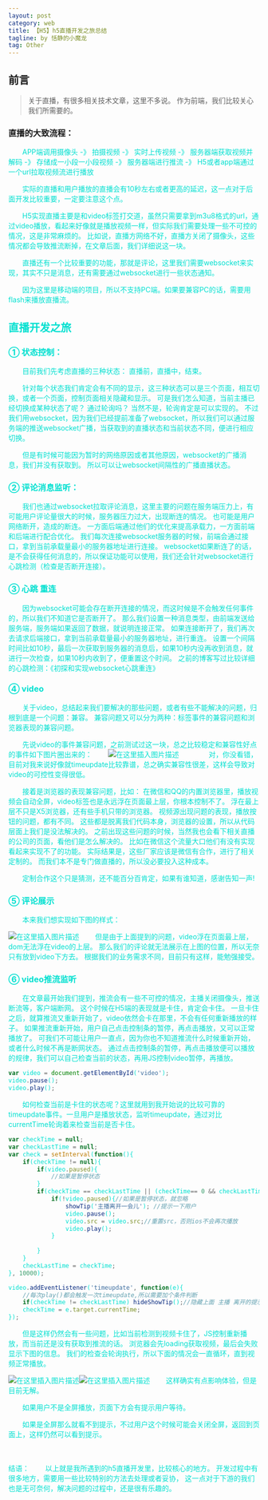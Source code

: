 ```yaml
---
layout: post
category: web
title: 【H5】h5直播开发之旅总结
tagline: by 恬静的小魔龙
tag: Other
---
```


## 前言
> 关于直播，有很多相关技术文章，这里不多说。 作为前端，我们比较关心我们所需要的。

 

### 直播的大致流程：

　　<font color="grend">APP端调用摄像头 -》 拍摄视频 -》 实时上传视频 -》 服务器端获取视频并解码 -》 存储成一小段一小段视频 -》 服务器端进行推流 -》 H5或者app端通过一个url拉取视频流进行播放

　　实际的直播和用户播放的直播会有10秒左右或者更高的延迟，这一点对于后面开发比较重要，一定要注意这个点。

 

　　H5实现直播主要是和video标签打交道，虽然只需要拿到m3u8格式的url，通过video播放，看起来好像就是播放视频一样，但实际我们需要处理一些不可控的情况，这是非常麻烦的。 比如说，直播方网络不好，直播方关闭了摄像头，这些情况都会导致推流断掉，在文章后面，我们详细说这一块。

　　直播还有一个比较重要的功能，那就是评论，这里我们需要websocket来实现，其实不只是消息，还有需要通过websocket进行一些状态通知。

 　　因为这里是移动端的项目，所以不支持PC端。如果要兼容PC的话，需要用flash来播放直播流。

 

## 直播开发之旅
### ① 状态控制：
　　目前我们先考虑直播的三种状态： 直播前，直播中，结束。

　　针对每个状态我们肯定会有不同的显示，这三种状态可以是三个页面，相互切换，或者一个页面，控制页面相关隐藏和显示。 可是我们怎么知道，当前主播已经切换成某种状态了呢？ 通过轮询吗？ 当然不是，轮询肯定是可以实现的。 不过我们用websocket，因为我们已经提前准备了websocket，所以我们可以通过服务端的推送websocket广播，当获取到的直播状态和当前状态不同，便进行相应切换。

　　但是有时候可能因为暂时的网络原因或者其他原因，websocket的广播消息，我们并没有获取到。 所以可以让websocket间隔性的广播直播状态。

 

### ② 评论消息监听：
　　我们也通过websocket拉取评论消息，这里主要的问题在服务端压力上，有可能用户评论量很大的时候，服务器压力过大，出现断连的情况。 也可能是用户网络断开，造成的断连。 一方面后端通过他们的优化来提高承载力，一方面前端和后端进行配合优化。 我们每次连接websocket服务器的时候，前端会通过接口，拿到当前承载量最小的服务器地址进行连接。 websocket如果断连了的话，是不会获得任何消息的，所以保证功能可以使用，我们还会针对websocket进行心跳检测（检查是否断开连接）。

 

### ③ 心跳 重连
　　因为websocket可能会存在断开连接的情况，而这时候是不会触发任何事件的，所以我们不知道它是否断开了。 那么我们设置一种消息类型，由前端发送给服务端，服务端如果返回了数据，就说明连接正常。 如果连接断开了，我们再次去请求后端接口，拿到当前承载量最小的服务器地址，进行重连。 设置一个间隔时间比如10秒，最后一次获取到服务器的消息后，如果10秒内没再收到消息，就进行一次检查，如果10秒内收到了，便重置这个时间。 之前的博客写过比较详细的心跳检测：《初探和实现websocket心跳重连》

 

### ④ video
　　关于video，总结起来我们要解决的那些问题，或者有些不能解决的问题，归根到底是一个问题：兼容。 兼容问题又可以分为两种：标签事件的兼容问题和浏览器表现的兼容问题。

 

　　先说video的事件兼容问题，之前测试过这一块，总之比较稳定和兼容性好点的事件如下图片圈出来的：
　　![在这里插入图片描述](https://images2015.cnblogs.com/blog/623144/201610/623144-20161018165439701-13629869.png)
　　　　对，你没看错，目前对我来说好像就timeupdate比较靠谱，总之确实兼容性很差，这样会导致对video的可控性变得很低。

 

　　接着是浏览器的表现兼容问题，比如： 在微信和QQ的内置浏览器里，播放视频会自动全屏，video标签也是永远浮在页面最上层，你根本控制不了。 浮在最上层不只是X5浏览器，还有些手机只带的浏览器。 视频源出现问题的表现，播放按钮的问题，都有不同。 这些都是脱离我们代码本身，浏览器的设置，所以从代码层面上我们是没法解决的。 之前出现这些问题的时候，当然我也会看下相关直播的公司的页面，看他们是怎么解决的。  比如在微信这个流量大口他们有没有实现看起来实现不了的功能。 实际结果是，这些厂家应该是微信有合作，进行了相关定制的。 而我们本不是专门做直播的，所以没必要投入这种成本。

 

　　定制合作这个只是猜测，还不能百分百肯定，如果有谁知道，感谢告知一声!

 

### ⑤ 评论展示
　　本来我们想实现如下图的样式：

![在这里插入图片描述](https://images2015.cnblogs.com/blog/623144/201610/623144-20161018171904826-1874734719.png)
　　但是由于上面提到的问题，video浮在页面最上层，dom无法浮在video的上层。 那么我们的评论就无法展示在上图的位置，所以无奈只有放到video下方去。 根据我们的业务需求不同，目前只有这样，能勉强接受。

 

### ⑥ video推流监听
　　在文章最开始我们提到，推流会有一些不可控的情况，主播关闭摄像头，推送断流等，客户端断网。 这个时候在H5端的表现就是卡住，肯定会卡住。  一旦卡住之后，就算推流又重新开始了，video依然会卡在那里，不会有任何重新播放的样子。  如果推流重新开始，用户自己点击控制条的暂停，再点击播放，又可以正常播放了。 可我们不可能让用户一直点，因为你也不知道推流什么时候重新开始，或者什么时候不再是断网状态。 通过点击控制条的暂停，再点击播放便可以播放的规律，我们可以自己检查当前的状态，再用JS控制video暂停，再播放。


```javascript
var video = document.getElementById('video');
video.pause();
video.play();
```

　　如何检查当前是卡住的状态呢？这里就用到我开始说的比较可靠的timeupdate事件。一旦用户是播放状态，监听timeupdate，通过对比currentTime轮询着来检查当前是否卡住。


```javascript
var checkTime = null;
var checkLastTime = null;
var check = setInterval(function(){
    if(checkTime != null){
        if(video.paused){
            //如果是暂停状态
        }
        if(checkTime == checkLastTime || (checkTime== 0 && checkLastTime==0)){
            if(!video.paused){//如果是暂停状态，就忽略
                showTip('主播离开一会儿'); //提示一下用户
                video.pause();
                video.src = video.src;//重置src，否则ios不会再次播放
                video.play();
            }
            
        }
    }
    checkLastTime = checkTime;
}, 10000);

video.addEventListener('timeupdate', function(e){
    //每次play()都会触发一次timeupdate,所以需要加个条件判断
    if(checkTime != checkLastTime) hideShowTip();//隐藏上面 主播 离开的提示
    checkTime = e.target.currentTime;
});
```
　　但是这样仍然会有一些问题，比如当前检测到视频卡住了，JS控制重新播放，而当前还是没有获取到推流的话。 浏览器会先loading获取视频，最后会失败显示下图的信息。 我们的检查会轮询执行，所以下面的情况会一直循环，直到视频正常播放。

![在这里插入图片描述](https://images2015.cnblogs.com/blog/623144/201610/623144-20161018175042123-56386372.png)![在这里插入图片描述](https://images2015.cnblogs.com/blog/623144/201610/623144-20161018175033982-1117945070.png)
　　这样确实有点影响体验，但是目前无解。

　　如果用户不是全屏播放，页面下方会有提示用户等待。

　　如果是全屏那么就看不到提示，不过用户这个时候可能会关闭全屏，返回到页面上，这样仍然可以看到提示。

 　　

结语：
　　以上就是我所遇到的h5直播开发里，比较核心的地方。 开发过程中有很多地方，需要用一些比较特别的方法去处理或者妥协， 这一点对于下游的我们也是无可奈何，解决问题的过程中，还是很有乐趣的。
